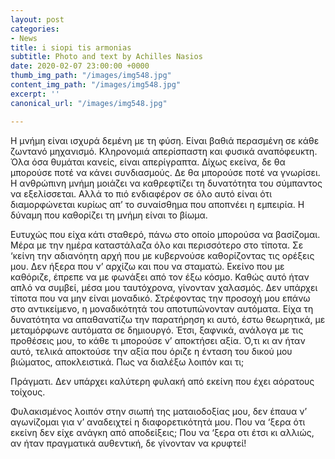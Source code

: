 ```yaml
---
layout: post
categories:
- News
title: i siopi tis armonias
subtitle: Photo and text by Achilles Nasios
date: 2020-02-07 23:00:00 +0000
thumb_img_path: "/images/img548.jpg"
content_img_path: "/images/img548.jpg"
excerpt: ''
canonical_url: "/images/img548.jpg"

---
```


Η μνήμη είναι ισχυρά δεμένη με τη φύση. Είναι βαθιά περασμένη σε κάθε ζωντανό μηχανισμό. Κληρονομιά απερίσπαστη και φυσικά αναπόφευκτη. Όλα όσα θυμάται κανείς, είναι απερίγραπτα. Δίχως εκείνα, δε θα μπορούσε ποτέ να κάνει συνδιασμούς. Δε θα μπορούσε ποτέ να γνωρίσει. Η ανθρώπινη μνήμη μοιάζει να καθρεφτίζει τη δυνατότητα του σύμπαντος να εξελίσσεται. Αλλά το πιό ενδιαφέρον σε όλο αυτό είναι ότι διαμορφώνεται κυρίως απ’ το συναίσθημα που αποπνέει η εμπειρία. H δύναμη που καθορίζει τη μνήμη είναι το βίωμα.

Ευτυχώς που είχα κάτι σταθερό, πάνω στο οποίο μπορούσα να βασίζομαι. Μέρα με την ημέρα καταστάλαζα όλο και περισσότερο στο τίποτα. Σε ‘κείνη την αδιανόητη αρχή που με κυβερνούσε καθορίζοντας τις ορέξεις μου. Δεν ήξερα που ν’ αρχίζω και που να σταματώ. Εκείνο που με καθόριζε, έπρεπε να με φωνάξει από τον έξω κόσμο. Καθώς αυτό ήταν απλό να συμβεί, μέσα μου ταυτόχρονα, γίνονταν χαλασμός. Δεν υπάρχει τίποτα που να μην είναι μοναδικό. Στρέφοντας την προσοχή μου επάνω στο αντικείμενο, η μοναδικότητά του αποτυπώνονταν αυτόματα. Είχα τη δυνατότητα να απαθανατίζω την παρατήρηση κι αυτό, έστω θεωρητικά, με μεταμόρφωνε αυτόματα σε δημιουργό. Έτσι, ξαφνικά, ανάλογα με τις προθέσεις μου, το κάθε τι μπορούσε ν’ αποκτήσει αξία. Ό,τι κι αν ήταν αυτό, τελικά αποκτούσε την αξία που όριζε η ένταση του δικού μου βιώματος, αποκλειστικά. Πως να διαλέξω λοιπόν και τι;

Πράγματι. Δεν υπάρχει καλύτερη φυλακή από εκείνη που έχει αόρατους τοίχους.

Φυλακισμένος λοιπόν στην σιωπή της ματαιοδοξίας μου, δεν έπαυα ν’ αγωνίζομαι για ν’ αναδειχτεί η διαφορετικότητά μου. Που να ‘ξερα ότι εκείνη δεν είχε ανάγκη από αποδείξεις; Που να ‘ξερα οτι έτσι κι αλλιώς, αν ήταν πραγματικά αυθεντική, δε γίνονταν να κρυφτεί!